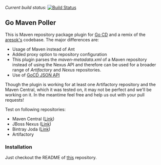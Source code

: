 *Current build status:* [![Build Status](https://travis-ci.org/1and1/go-maven-poller.svg)](https://travis-ci.org/1and1/go-maven-poller)

## Go Maven Poller

This is Maven repository package plugin for [Go CD](http://www.go.cd/) and a remix of the [aresok's](https://github.com/aresok/go-maven-poller) codebase. The major differences are:

* Usage of Maven instead of Ant
* Added proxy option to repository configuration
* This plugin parses the *maven-metadata.xml* of a Maven repository instead of using the Nexus API and therefore can be used for a broader range of *Artifactory* and *Nexus* repositories. 
* Use of [GoCD JSON API](http://www.go.cd/documentation/developer/writing_go_plugins/package_material/json_message_based_package_material_extension.html)

Though the plugin is working for at least one Artifactory repository and the Maven Central, which it was tested on, it may not be perfect and we'll be working on it. In the meantime feel free and help us out with your pull requests!

Test on following repositories:
* Maven Central ([Link](https://repo1.maven.org/maven2/))
* JBoss Nexus ([Link](https://repository.jboss.org/nexus/content/repositories/))
* Bintray Joda ([Link](http://dl.bintray.com/jodastephen/maven/))
* Artifactory


### Installation
Just checkout the README of [this](https://github.com/aresok/go-maven-poller) repository.
